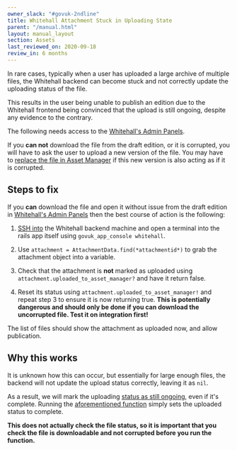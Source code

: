 ```yaml
---
owner_slack: "#govuk-2ndline"
title: Whitehall Attachment Stuck in Uploading State
parent: "/manual.html"
layout: manual_layout
section: Assets
last_reviewed_on: 2020-09-18
review_in: 6 months
---
```


In rare cases, typically when a user has uploaded a large archive of multiple files, the Whitehall backend can become stuck and not correctly update the uploading status of the file.

This results in the user being unable to publish an edition due to the Whitehall frontend being convinced that the upload is still ongoing, despite any evidence to the contrary.

The following needs access to the [Whitehall's Admin Panels](https://whitehall-admin.publishing.service.gov.uk/).

If you **can not** download the file from the draft edition, or it is corrupted, you will have to ask the user to upload a new version of the file. You may have to [replace the file in Asset Manager](howto-replace-an-assets-file.html) if this new version is also acting as if it is corrupted.

## Steps to fix

If you **can** download the file and open it without issue from the draft edition in [Whitehall's Admin Panels](https://whitehall-admin.publishing.service.gov.uk/) then the best course of action is the following:

1. [SSH into](howto-ssh-into-machines.html) the Whitehall backend machine and open a terminal into the rails app itself using `govuk_app_console whitehall`.

2. Use `attachment = AttachmentData.find(*attachmentid*)` to grab the attachment object into a variable.

3. Check that the attachment is **not** marked as uploaded using `attachment.uploaded_to_asset_manager?` and have it return false.

4. Reset its status using `attachment.uploaded_to_asset_manager!` and repeat step 3 to ensure it is now returning true. **This is potentially dangerous and should only be done if you can download the uncorrupted file. Test it on integration first!**

The list of files should show the attachment as uploaded now, and allow publication.

## Why this works

It is unknown how this can occur, but essentially for large enough files, the backend will not update the upload status correctly, leaving it as `nil`.

As a result, we will mark the uploading [status as still ongoing](https://github.com/alphagov/whitehall/blob/bc5b3daa909b7c7d084ad2c459a1577bb3f3b771/app/helpers/admin/editions_helper.rb#L236-L241), even if it's complete. Running the [aforementioned function](https://github.com/alphagov/whitehall/blob/070ba6d94de0b04d667ad28f55a30cd3a74ba772/app/models/attachment_data.rb#L82-L85) simply sets the uploaded status to complete.

**This does not actually check the file status, so it is important that you check the file is downloadable and not corrupted before you run the function.**
